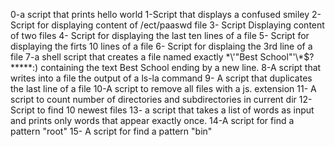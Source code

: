 0-a script that prints hello world
1-Script that displays a confused smiley
2-Script for displaying content of /ect/paaswd file
3- Script Displaying content of two files
4- Script for displaying the last ten lines of a file
5- Script for displaying the firts 10 lines of a file
6- Script for displaing the 3rd line of a file
7-a shell script that creates a file named exactly \*\\'"Best School"\'\\*$\?\*\*\*\*\*:) containing the text Best School ending by a new line.
8-A script that writes into a file the output of a ls-la command
9- A script that duplicates the last line of a file
10-A script to remove all files with a js. extension
11- A script to count number of directories and subdirectories in current dir
12- Script to find 10 newest files
13-  a script that takes a list of words as input and prints only words that appear exactly once.
14-A script for find a pattern "root"
15- A script for find a pattern "bin"
